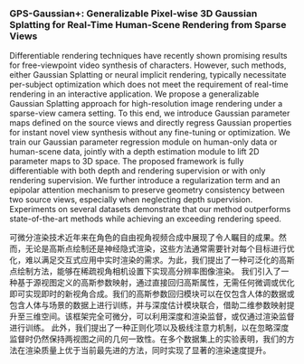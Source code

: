### GPS-Gaussian+: Generalizable Pixel-wise 3D Gaussian Splatting for Real-Time Human-Scene Rendering from Sparse Views

Differentiable rendering techniques have recently shown promising results for free-viewpoint video synthesis of characters. However, such methods, either Gaussian Splatting or neural implicit rendering, typically necessitate per-subject optimization which does not meet the requirement of real-time rendering in an interactive application. We propose a generalizable Gaussian Splatting approach for high-resolution image rendering under a sparse-view camera setting. To this end, we introduce Gaussian parameter maps defined on the source views and directly regress Gaussian properties for instant novel view synthesis without any fine-tuning or optimization. We train our Gaussian parameter regression module on human-only data or human-scene data, jointly with a depth estimation module to lift 2D parameter maps to 3D space. The proposed framework is fully differentiable with both depth and rendering supervision or with only rendering supervision. We further introduce a regularization term and an epipolar attention mechanism to preserve geometry consistency between two source views, especially when neglecting depth supervision. Experiments on several datasets demonstrate that our method outperforms state-of-the-art methods while achieving an exceeding rendering speed.

可微分渲染技术近年来在角色的自由视角视频合成中展现了令人瞩目的成果。然而，无论是高斯点绘制还是神经隐式渲染，这些方法通常需要针对每个目标进行优化，难以满足交互式应用中实时渲染的需求。为此，我们提出了一种可泛化的高斯点绘制方法，能够在稀疏视角相机设置下实现高分辨率图像渲染。
我们引入了一种基于源视图定义的高斯参数映射，通过直接回归高斯属性，无需任何微调或优化即可实现即时的新视角合成。我们的高斯参数回归模块可以在仅包含人体的数据或包含人体与场景的数据上进行训练，并与深度估计模块联合，借助二维参数映射提升至三维空间。该框架完全可微分，可以利用深度和渲染监督，或仅通过渲染监督进行训练。
此外，我们提出了一种正则化项以及极线注意力机制，以在忽略深度监督时仍然保持两视图之间的几何一致性。在多个数据集上的实验表明，我们的方法在渲染质量上优于当前最先进的方法，同时实现了显著的渲染速度提升。
